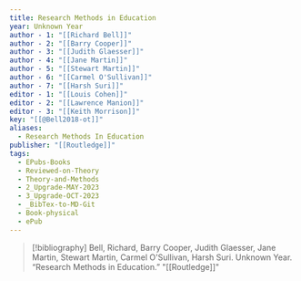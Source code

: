 ```yaml
---
title: Research Methods in Education
year: Unknown Year
author - 1: "[[Richard Bell]]"
author - 2: "[[Barry Cooper]]"
author - 3: "[[Judith Glaesser]]"
author - 4: "[[Jane Martin]]"
author - 5: "[[Stewart Martin]]"
author - 6: "[[Carmel O'Sullivan]]"
author - 7: "[[Harsh Suri]]"
editor - 1: "[[Louis Cohen]]"
editor - 2: "[[Lawrence Manion]]"
editor - 3: "[[Keith Morrison]]"
key: "[[@Bell2018-ot]]"
aliases:
  - Research Methods In Education
publisher: "[[Routledge]]"
tags:
  - EPubs-Books
  - Reviewed-on-Theory
  - Theory-and-Methods
  - 2_Upgrade-MAY-2023
  - 3_Upgrade-OCT-2023
  - _BibTex-to-MD-Git
  - Book-physical
  - ePub
---
```


> [!bibliography]
> Bell, Richard, Barry Cooper, Judith Glaesser, Jane Martin, Stewart Martin, Carmel O'Sullivan, Harsh Suri. Unknown Year. “Research Methods in Education.” "[[Routledge]]"